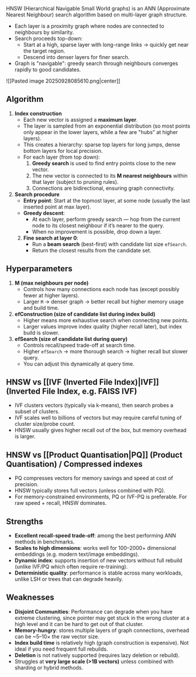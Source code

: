 HNSW (Hierarchical Navigable Small World graphs) is an ANN (Approximate Nearest Neighbour) search algorithm based on multi-layer graph structure. 
- Each layer is a proximity graph where nodes are connected to neighbours by similarity.
- Search proceeds top-down:
    - Start at a high, sparse layer with long-range links → quickly get near the target region.
    - Descend into denser layers for finer search.
- Graph is "navigable": greedy search through neighbours converges rapidly to good candidates.

![[Pasted image 20250928085610.png|center]]
## Algorithm
1. **Index construction**
	- Each new vector is assigned a **maximum layer**.
    - The layer is sampled from an exponential distribution (so most points only appear in the lower layers, while a few are "hubs" at higher layers).
    - This creates a hierarchy: sparse top layers for long jumps, dense bottom layers for local precision.
	- For each layer (from top down):
	    1. **Greedy search** is used to find entry points close to the new vector.
	    2. The new vector is connected to its **M nearest neighbours** within that layer (subject to pruning rules).
	    3. Connections are bidirectional, ensuring graph connectivity.
2. **Search procedure**
	-  **Entry point**: Start at the topmost layer, at some node (usually the last inserted point at max layer).
	-  **Greedy descent**:    
	    - At each layer, perform greedy search — hop from the current node to its closest neighbour if it’s nearer to the query.
	    - When no improvement is possible, drop down a layer.
	2. **Fine search at layer 0**:
	    - Run a **beam search** (best-first) with candidate list size `efSearch`.
	    - Return the closest results from the candidate set.
## Hyperparameters
1. **M (max neighbours per node)**
    - Controls how many connections each node has (except possibly fewer at higher layers).
    - Larger `M` → denser graph → better recall but higher memory usage and build time.
2. **efConstruction (size of candidate list during index build)**
    - Higher means more exhaustive search when connecting new points.
    - Larger values improve index quality (higher recall later), but index build is slower.
3. **efSearch (size of candidate list during query)**
    - Controls recall/speed trade-off at search time.
    - Higher `efSearch` → more thorough search → higher recall but slower query.
    - You can adjust this dynamically at query time.
## HNSW vs [[IVF (Inverted File Index)|IVF]] (Inverted File Index, e.g. FAISS IVF)
- IVF clusters vectors (typically via k-means), then search probes a subset of clusters.
- IVF scales well to billions of vectors but may require careful tuning of cluster size/probe count.
- HNSW usually gives higher recall out of the box, but memory overhead is larger.
## HNSW vs [[Product Quantisation|PQ]] (Product Quantisation) / Compressed indexes
- PQ compresses vectors for memory savings and speed at cost of precision.
- HNSW typically stores full vectors (unless combined with PQ).
- For memory-constrained environments, PQ or IVF-PQ is preferable. For raw speed + recall, HNSW dominates.
## Strengths
- **Excellent recall-speed trade-off**: among the best performing ANN methods in benchmarks.
- **Scales to high dimensions**: works well for 100–2000+ dimensional embeddings (e.g. modern text/image embeddings).
- **Dynamic index**: supports insertion of new vectors without full rebuild (unlike IVF/PQ which often require re-training).
- **Deterministic quality**: performance is stable across many workloads, unlike LSH or trees that can degrade heavily.
## Weaknesses
- **Disjoint Communities**: Performance can degrade when you have extreme clustering, since pointer may get stuck in the wrong cluster at a high level and it can be hard to get out of that cluster. 
- **Memory-hungry**: stores multiple layers of graph connections, overhead can be ~5–10× the raw vector size.
- **Index build time** is relatively high (graph construction is expensive). Not ideal if you need frequent full rebuilds.
- **Deletion** is not natively supported (requires lazy deletion or rebuild).
- Struggles at **very large scale (>1B vectors)** unless combined with sharding or hybrid methods.



